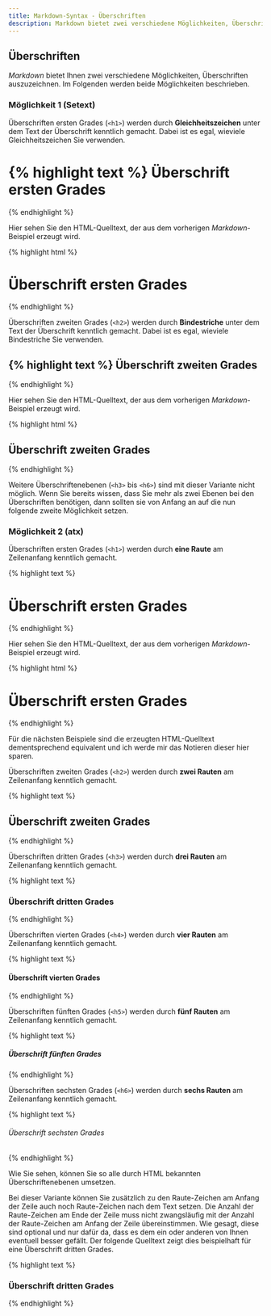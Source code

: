 ```yaml
---
title: Markdown-Syntax - Überschriften
description: Markdown bietet zwei verschiedene Möglichkeiten, Überschriften auszuzeichnen. Auf dieser Seite werden beide Möglichkeiten beschrieben.
---
```


## Überschriften

*Markdown* bietet Ihnen zwei verschiedene Möglichkeiten, Überschriften auszuzeichnen. Im Folgenden werden beide Möglichkeiten beschrieben. 

### Möglichkeit 1 (Setext)

Überschriften ersten Grades (`<h1>`) werden durch **Gleichheitszeichen** unter dem Text der Überschrift kenntlich gemacht. Dabei ist es egal, wieviele Gleichheitszeichen Sie verwenden.

{% highlight text %}
Überschrift ersten Grades
=========================
{% endhighlight %}

Hier sehen Sie den HTML-Quelltext, der aus dem vorherigen *Markdown*-Beispiel erzeugt wird.

{% highlight html %}
<h1>Überschrift ersten Grades</h1>
{% endhighlight %}

Überschriften zweiten Grades (`<h2>`) werden durch **Bindestriche** unter dem Text der Überschrift kenntlich gemacht. Dabei ist es egal, wieviele Bindestriche Sie verwenden.

{% highlight text %}
Überschrift zweiten Grades
--------------------------
{% endhighlight %}

Hier sehen Sie den HTML-Quelltext, der aus dem vorherigen *Markdown*-Beispiel erzeugt wird.

{% highlight html %}
<h2>Überschrift zweiten Grades</h2>
{% endhighlight %}

Weitere Überschriftenebenen (`<h3>` bis `<h6>`) sind mit dieser Variante nicht möglich. Wenn Sie bereits wissen, dass Sie mehr als zwei Ebenen bei den Überschriften benötigen, dann sollten sie von Anfang an auf die nun folgende zweite Möglichkeit setzen.

### Möglichkeit 2 (atx)

Überschriften ersten Grades (`<h1>`) werden durch **eine Raute** am Zeilenanfang kenntlich gemacht.

{% highlight text %}
# Überschrift ersten Grades
{% endhighlight %}

Hier sehen Sie den HTML-Quelltext, der aus dem vorherigen *Markdown*-Beispiel erzeugt wird.

{% highlight html %}
<h1>Überschrift ersten Grades</h1>
{% endhighlight %}

Für die nächsten Beispiele sind die erzeugten HTML-Quelltext dementsprechend equivalent und ich werde mir das Notieren dieser hier sparen.

Überschriften zweiten Grades (`<h2>`) werden durch **zwei Rauten** am Zeilenanfang kenntlich gemacht.

{% highlight text %}
## Überschrift zweiten Grades
{% endhighlight %}

Überschriften dritten Grades (`<h3>`) werden durch **drei Rauten** am Zeilenanfang kenntlich gemacht.

{% highlight text %}
### Überschrift dritten Grades
{% endhighlight %}

Überschriften vierten Grades (`<h4>`) werden durch **vier Rauten** am Zeilenanfang kenntlich gemacht.

{% highlight text %}
#### Überschrift vierten Grades
{% endhighlight %}

Überschriften fünften Grades (`<h5>`) werden durch **fünf Rauten** am Zeilenanfang kenntlich gemacht.

{% highlight text %}
##### Überschrift fünften Grades
{% endhighlight %}

Überschriften sechsten Grades (`<h6>`) werden durch **sechs Rauten** am Zeilenanfang kenntlich gemacht.

{% highlight text %}
###### Überschrift sechsten Grades
{% endhighlight %}

Wie Sie sehen, können Sie so alle durch HTML bekannten Überschriftenebenen umsetzen.

Bei dieser Variante können Sie zusätzlich zu den Raute-Zeichen am Anfang der Zeile auch noch Raute-Zeichen nach dem Text setzen. Die Anzahl der Raute-Zeichen am Ende der Zeile muss nicht zwangsläufig mit der Anzahl der Raute-Zeichen am Anfang der Zeile übereinstimmen. Wie gesagt, diese sind optional und nur dafür da, dass es dem ein oder anderen von Ihnen eventuell besser gefällt. Der folgende Quelltext zeigt dies beispielhaft für eine Überschrift dritten Grades.

{% highlight text %}
### Überschrift dritten Grades ###
{% endhighlight %}
